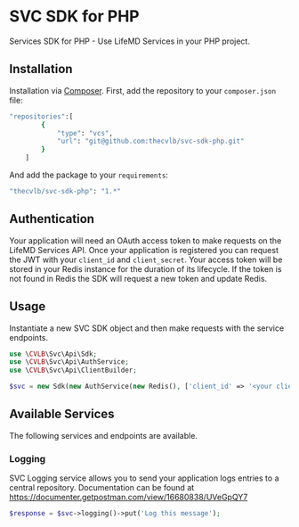 # SVC SDK for PHP

Services SDK for PHP - Use LifeMD Services in your PHP project.

## Installation

Installation via [Composer](https://getcomposer.org/). First, add the repository to your `composer.json` file:

```bash
"repositories":[
        {
            "type": "vcs",
            "url": "git@github.com:thecvlb/svc-sdk-php.git"
        }
    ]
```

And add the package to your `requirements`:
```bash
"thecvlb/svc-sdk-php": "1.*"
```

## Authentication

Your application will need an OAuth access token to make requests on the LifeMD Services API. Once your application is registered you can request the JWT with your `client_id` and `client_secret`. Your access  token will be stored in your Redis instance for the duration of its lifecycle. If the token is not found in Redis the SDK will request a new token and update Redis.

## Usage

Instantiate a new SVC SDK object and then make requests with the service endpoints.

```php
use \CVLB\Svc\Api\Sdk;
use \CVLB\Svc\Api\AuthService;
use \CVLB\Svc\Api\ClientBuilder;

$svc = new Sdk(new AuthService(new Redis(), ['client_id' => '<your client_id>', 'client_secret' => '<your client_secret>']), new ClientBuilder());
```

## Available Services

The following services and endpoints are available.

### Logging

SVC Logging service allows you to send your application logs entries to a central repository. Documentation can be found at https://documenter.getpostman.com/view/16680838/UVeGpQY7

```php
$response = $svc->logging()->put('Log this message');
```
